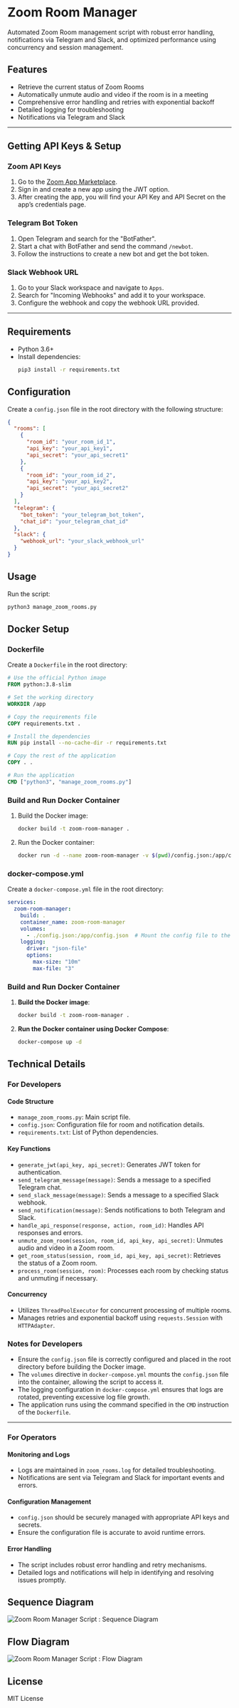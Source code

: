 # Zoom Room Manager

Automated Zoom Room management script with robust error handling, notifications via Telegram and Slack, and optimized performance using concurrency and session management.

## Features
- Retrieve the current status of Zoom Rooms
- Automatically unmute audio and video if the room is in a meeting
- Comprehensive error handling and retries with exponential backoff
- Detailed logging for troubleshooting
- Notifications via Telegram and Slack

------

## Getting API Keys & Setup

### Zoom API Keys
1. Go to the [Zoom App Marketplace](https://marketplace.zoom.us/).
2. Sign in and create a new app using the JWT option.
3. After creating the app, you will find your API Key and API Secret on the app’s credentials page.

### Telegram Bot Token
1. Open Telegram and search for the "BotFather".
2. Start a chat with BotFather and send the command `/newbot`.
3. Follow the instructions to create a new bot and get the bot token.

### Slack Webhook URL
1. Go to your Slack workspace and navigate to `Apps`.
2. Search for "Incoming Webhooks" and add it to your workspace.
3. Configure the webhook and copy the webhook URL provided.

------

## Requirements
- Python 3.6+
- Install dependencies:
  ```sh
  pip3 install -r requirements.txt
  ```

## Configuration
Create a `config.json` file in the root directory with the following structure:
```json
{
  "rooms": [
    {
      "room_id": "your_room_id_1",
      "api_key": "your_api_key1",
      "api_secret": "your_api_secret1"
    },
    {
      "room_id": "your_room_id_2",
      "api_key": "your_api_key2",
      "api_secret": "your_api_secret2"
    }
  ],
  "telegram": {
    "bot_token": "your_telegram_bot_token",
    "chat_id": "your_telegram_chat_id"
  },
  "slack": {
    "webhook_url": "your_slack_webhook_url"
  }
}
```

## Usage
Run the script:
```sh
python3 manage_zoom_rooms.py
```

## Docker Setup
### Dockerfile
Create a `Dockerfile` in the root directory:
```dockerfile
# Use the official Python image
FROM python:3.8-slim

# Set the working directory
WORKDIR /app

# Copy the requirements file
COPY requirements.txt .

# Install the dependencies
RUN pip install --no-cache-dir -r requirements.txt

# Copy the rest of the application
COPY . .

# Run the application
CMD ["python3", "manage_zoom_rooms.py"]
```

### Build and Run Docker Container
1. Build the Docker image:
    ```sh
    docker build -t zoom-room-manager .
    ```

2. Run the Docker container:
    ```sh
    docker run -d --name zoom-room-manager -v $(pwd)/config.json:/app/config.json zoom-room-manager
    ```

### docker-compose.yml
Create a `docker-compose.yml` file in the root directory:
```yaml
services:
  zoom-room-manager:
    build: .
    container_name: zoom-room-manager
    volumes:
      - ./config.json:/app/config.json  # Mount the config file to the container
    logging:
      driver: "json-file"
      options:
        max-size: "10m"
        max-file: "3"
```

### Build and Run Docker Container
1. **Build the Docker image**:
    ```sh
    docker build -t zoom-room-manager .
    ```

2. **Run the Docker container using Docker Compose**:
    ```sh
    docker-compose up -d
    ```

## Technical Details

### For Developers

#### Code Structure
- `manage_zoom_rooms.py`: Main script file.
- `config.json`: Configuration file for room and notification details.
- `requirements.txt`: List of Python dependencies.

#### Key Functions
- `generate_jwt(api_key, api_secret)`: Generates JWT token for authentication.
- `send_telegram_message(message)`: Sends a message to a specified Telegram chat.
- `send_slack_message(message)`: Sends a message to a specified Slack webhook.
- `send_notification(message)`: Sends notifications to both Telegram and Slack.
- `handle_api_response(response, action, room_id)`: Handles API responses and errors.
- `unmute_zoom_room(session, room_id, api_key, api_secret)`: Unmutes audio and video in a Zoom room.
- `get_room_status(session, room_id, api_key, api_secret)`: Retrieves the status of a Zoom room.
- `process_room(session, room)`: Processes each room by checking status and unmuting if necessary.

#### Concurrency
- Utilizes `ThreadPoolExecutor` for concurrent processing of multiple rooms.
- Manages retries and exponential backoff using `requests.Session` with `HTTPAdapter`.

### Notes for Developers
- Ensure the `config.json` file is correctly configured and placed in the root directory before building the Docker image.
- The `volumes` directive in `docker-compose.yml` mounts the `config.json` file into the container, allowing the script to access it.
- The logging configuration in `docker-compose.yml` ensures that logs are rotated, preventing excessive log file growth.
- The application runs using the command specified in the `CMD` instruction of the `Dockerfile`.

------

### For Operators

#### Monitoring and Logs
- Logs are maintained in `zoom_rooms.log` for detailed troubleshooting.
- Notifications are sent via Telegram and Slack for important events and errors.

#### Configuration Management
- `config.json` should be securely managed with appropriate API keys and secrets.
- Ensure the configuration file is accurate to avoid runtime errors.

#### Error Handling
- The script includes robust error handling and retry mechanisms.
- Detailed logs and notifications will help in identifying and resolving issues promptly.

## Sequence Diagram
![Zoom Room Manager Script : Sequence Diagram](sequence_diagram.png)

## Flow Diagram
![Zoom Room Manager Script : Flow Diagram](flow_diagram.png)



## License
MIT License
